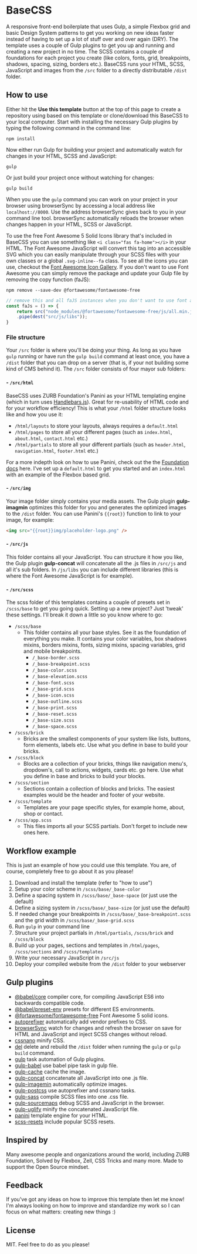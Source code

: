 # BaseCSS

A responsive front-end boilerplate that uses Gulp, a simple Flexbox grid and basic Design System patterns to get you working on new ideas faster instead of having to set up a lot of stuff over and over again (DRY). The template uses a couple of Gulp plugins to get you up and running and creating a new project in no time. The SCSS contains a couple of foundations for each project you create (like colors, fonts, grid, breakpoints, shadows, spacing, sizing, borders etc.). BaseCSS runs your HTML, SCSS, JavaScript and images from the `/src` folder to a directly distributable `/dist` folder.

## How to use

Either hit the **Use this template** button at the top of this page to create a repository using based on this template or clone/download this BaseCSS to your local computer. Start with installing the necessary Gulp plugins by typing the following command in the command line:

```
npm install
```

Now either run Gulp for building your project and automatically watch for changes in your HTML, SCSS and JavaScript:

```
gulp
```

Or just build your project once without watching for changes:

```
gulp build
```

When you use the `gulp` command you can work on your project in your browser using browserSync by accessing a local address like `localhost://8000`. Use the address browserSync gives back to you in your command line tool. browserSync automatically reloads the browser when changes happen in your HTML, SCSS or JavaScript.

To use the free Font Awesome 5 Solid Icons library that's included in BaseCSS you can use something like `<i class="fas fa-home"></i>` in your HTML. The Font Awesome JavaScript will convert this tag into an accessible SVG which you can easily manipulate through your SCSS files with your own classes or a global `.svg-inline--fa` class. To see all the icons you can use, checkout the [Font Awesome Icon Gallery](https://fontawesome.com/icons?d=gallery). If you don't want to use Font Awesome you can simply remove the package and update your Gulp file by removing the copy function (faJS):

```
npm remove --save-dev @fortawesome/fontawesome-free
```

```javascript
// remove this and all faJS instances when you don't want to use font awesome
const faJs = () => {
	return src("node_modules/@fortawesome/fontawesome-free/js/all.min.js")
	.pipe(dest("src/js/libs"));
}
```

### File structure

Your `/src` folder is where you'll be doing your thing. As long as you have `gulp` running or have run the `gulp build` command at least once, you have a `/dist` folder that you can drop on a server (that is, if your not building some kind of CMS behind it). The `/src` folder consists of four mayor sub folders:

#### - `/src/html`

BaseCSS uses ZURB Foundation's Panini as your HTML templating engine (which in turn uses [Handlebars.js](https://handlebarsjs.com/)). Great for re-usability of HTML code and for your workflow efficiency! This is what your `/html` folder structure looks like and how you use it:

* `/html/layouts` to store your layouts, always requires a `default.html`
* `/html/pages` to store all your different pages (such as `index.html`, `about.html`, `contact.html` etc.)
* `/html/partials` to store all your different partials (such as `header.html`, `navigation.html`, `footer.html` etc.)

For a more indepth look on how to use Panini, check out the the [Foundation docs](https://foundation.zurb.com/sites/docs/panini.html) here. I've set up a `default.html` to get you started and an `index.html` with an example of the Flexbox based grid.

#### - `/src/img`

Your image folder simply contains your media assets. The Gulp plugin **gulp-imagmin** optimizes this folder for you and generates the optimized images to the `/dist` folder. You can use Panini's `{{root}}` function to link to your image, for example:

```html
<img src="{{root}}img/placeholder-logo.png" />
```

#### - `/src/js`

This folder contains all your JavaScript. You can structure it how you like, the Gulp plugin **gulp-concat** will concatenate all the .js files in `/src/js` and all it's sub folders. In `/js/libs` you can include different libraries (this is where the Font Awesome JavaScript is for example).

#### - `/src/scss`

The scss folder of this templates contains a couple of presets set in `/scss/base` to get you going quick. Setting up a new project? Just 'tweak' these settings. I'll break it down a little so you know where to go:

* `/scss/base`
  * This folder contains all your base styles. See it as the foundation  of everything you make. It contains your color variables, box shadows mixins, borders mixins, fonts, sizing mixins, spacing variables, grid and mobile breakpoints.
	* `/_base-border.scss`
	* `/_base-breakpoint.scss`
	* `/_base-color.scss`
	* `/_base-elevation.scss`
	* `/_base-font.scss`
	* `/_base-grid.scss`
	* `/_base-icon.scss`
	* `/_base-outline.scss`
	* `/_base-print.scss`
	* `/_base-reset.scss`
	* `/_base-size.scss`
	* `/_base-space.scss`
* `/scss/brick`
	 * Bricks are the smallest components of your system like lists, buttons, form elements, labels etc. Use what you define in base to build your bricks.
* `/scss/block`
	 * Blocks are a collection of your bricks, things like navigation menu's, dropdown's, call to actions, widgets, cards etc. go here. Use what you define in base and bricks to build your blocks.
* `/scss/section`
  * Sections contain a collection of blocks and bricks. The easiest examples would be the header and footer of your website.
* `/scss/template`
  * Templates are your page specific styles, for example home, about, shop or contact.
* `/scss/app.scss`
  * This files imports all your SCSS partials. Don't forget to include new ones here.

## Workflow example

This is just an example of how you could use this template. You are, of course, completely free to go about it as you please!

1. Download and install the template (refer to "how to use")
2. Setup your color scheme in `/scss/base/_base-color`
3. Define a spacing system in `/scss/base/_base-space` (or just use the default)
4. Define a sizing system in `/scss/base/_base-size` (or just use the default)
5. If needed change your breakpoints in `/scss/base/_base-breakpoint.scss` and the grid width in `/scss/base/_base-grid.scss`
6. Run `gulp` in your command line
7. Structure your project partials in `/html/partials`, `/scss/brick` and `/scss/block`
8. Build up your pages, sections and templates in `/html/pages`, `/scss/sections` and `/scss/templates`
9. Write your necessary JavaScript in `/src/js`
10. Deploy your compiled website from the `/dist` folder to your webserver

## Gulp plugins

* [@babel/core](https://www.npmjs.com/package/@babel/core) compiler core, for compiling JavaScript ES6 into backwards compatible code.
* [@babel/preset-env](https://www.npmjs.com/package/@babel/preset-env) presets for different ES environments.
* [@fortawesome/fontawesome-free](https://www.npmjs.com/package/@fortawesome/fontawesome-free) Font Awesome 5 solid icons.
* [autoprefixer](https://www.npmjs.com/package/gulp-autoprefixer) automatically add vendor prefixes to CSS.
* [browserSync](https://www.npmjs.com/package/browser-sync) watch for changes and refresh the browser on save for HTML and JavaScript and inject SCSS changes without reload.
* [cssnano](https://www.npmjs.com/package/cssnano) minify CSS.
* [del](https://www.npmjs.com/package/del) delete and rebuild the `/dist` folder when running the `gulp` or `gulp build` command.
* [gulp](https://www.npmjs.com/package/gulp) task automation of Gulp plugins.
* [gulp-babel](https://www.npmjs.com/package/gulp-babel) use babel pipe task in gulp file.
* [gulp-cache](https://www.npmjs.com/package/gulp-cache) cache the image.
* [gulp-concat](https://www.npmjs.com/package/gulp-concat) concatenate all JavaScript into one .js file.
* [gulp-imagemin](https://www.npmjs.com/package/gulp-imagemin) automatically optimize images.
* [gulp-postcss](https://www.npmjs.com/package/gulp-postcss) use autoprefixer and cssnano tasks.
* [gulp-sass](https://www.npmjs.com/package/gulp-sass) compile SCSS files into one .css file.
* [gulp-sourcemaps](https://www.npmjs.com/package/gulp-sourcemaps) debug SCSS and JavaScript in the browser.
* [gulp-uglify](https://www.npmjs.com/package/gulp-uglify) minify the concatenated JavaScript file.
* [panini](https://www.npmjs.com/package/panini) template engine for your HTML.
* [scss-resets](https://www.npmjs.com/package/scss-resets) include popular SCSS resets.

## Inspired by

Many awesome people and organizations around the world, including ZURB Foundation, Solved by Flexbox, Zell, CSS Tricks and many more. Made to support the Open Source mindset.

## Feedback

If you've got any ideas on how to improve this template then let me know! I'm always looking on how to improve and standardize my work so I can focus on what matters: creating new things :)

## License

MIT. Feel free to do as you please!
